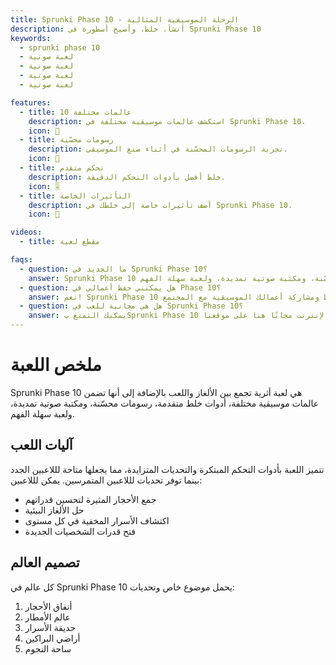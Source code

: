 ```yaml
---
title: Sprunki Phase 10 - الرحلة الموسيقية المثالية
description: أنشأ، خلط، وأصبح أسطورة في Sprunki Phase 10
keywords:
  - sprunki phase 10
  - لعبة صوتية
  - لعبة صوتية
  - لعبة صوتية
  - لعبة صوتية

features:
  - title: 10 عالمات مختلفة
    description: استكشف عالمات موسيقية مختلفة في Sprunki Phase 10.
    icon: 🎵
  - title: رسومات محسّنة
    description: تجربة الرسومات المحسّنة في أثناء صنع الموسيقى.
    icon: 🎨
  - title: تحكم متقدم
    description: خلط أفضل بأدوات التحكم الدقيقة.
    icon: 🎚️  
  - title: التأثيرات الخاصة
    description: أضف تأثيرات خاصة إلى خلطك في Sprunki Phase 10.
    icon: 💫

videos:
  - title: مقطع لعبة

faqs:
  - question: ما الجديد في Sprunki Phase 10؟
    answer: Sprunki Phase 10 يقدم عشرة عالمات موسيقية مختلفة، أدوات خلط متقدمة، رسومات محسّنة، ومكتبة صوتية تمديدة، ولعبة سهلة الفهم.
  - question: هل يمكنني حفظ أعمالي في Phase 10؟
    answer: نعم! Sprunki Phase 10 يسمح لك بحفظ ومشاركة أعمالك الموسيقية مع المجتمع.
  - question: هل هي مجانية للعب في Sprunki Phase 10؟
    answer: يمكنك التمتع بSprunki Phase 10 عبر الإنترنت مجانًا هنا على موقعنا.
---
```


# ملخص اللعبة

Sprunki Phase 10 هي لعبة أثرية تجمع بين الألغاز واللعب بالإضافة إلى أنها تضمن عالمات موسيقية مختلفة، أدوات خلط متقدمة، رسومات محسّنة، ومكتبة صوتية تمديدة، ولعبة سهلة الفهم.

## آليات اللعب

تتميز اللعبة بأدوات التحكم المبتكرة والتحديات المتزايدة، مما يجعلها متاحة لللاعبين الجدد بينما توفر تحديات لللاعبين المتمرسين. يمكن لللاعبين:

- جمع الأحجار المثيرة لتحسين قدراتهم
- حل الألغاز البيئية
- اكتشاف الأسرار المخفية في كل مستوى
- فتح قدرات الشخصيات الجديدة

## تصميم العالم

كل عالم في Sprunki Phase 10 يحمل موضوع خاص وتحديات:

1. أنفاق الأحجار
2. عالم الأمطار
3. حديقة الأسرار
4. أراضي البراكين
5. ساحة النجوم